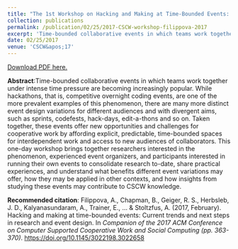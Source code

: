 ```yaml
---
title: "The 1st Workshop on Hacking and Making at Time-Bounded Events: Current Trends and Next Steps in Research and Event Design"
collection: publications
permalink: /publication/02/25/2017-CSCW-workshop-filippova-2017
excerpt: 'Time-bounded collaborative events in which teams work together under intense time pressure are becoming increasingly popular. While hackathons, that is, competitive overnight coding events, are one of the more prevalent examples of this phenomenon, there are many more distinct event design variations for different audiences and with divergent aims, such as sprints, codefests, hack-days, edit-a-thons and so on. Taken together, these events offer new opportunities and challenges for cooperative work by affording explicit, predictable, time-bounded spaces for interdependent work and access to new audiences of collaborators. This one-day workshop brings together researchers interested in the phenomenon, experienced event organizers, and participants interested in running their own events to consolidate research to-date, share practical experiences, and understand what benefits different event variations may offer, how they may be applied in other contexts, and how insights from studying these events may contribute to CSCW knowledge.'
date: 02/25/2017
venue: 'CSCW&apos;17'
---
```

[Download PDF here.](http://eipapa.github.io/hackathon-planning-kit/files/CSCW-workshop-filippova-2017.pdf)

**Abstract**:Time-bounded collaborative events in which teams work together under intense time pressure are becoming increasingly popular. While hackathons, that is, competitive overnight coding events, are one of the more prevalent examples of this phenomenon, there are many more distinct event design variations for different audiences and with divergent aims, such as sprints, codefests, hack-days, edit-a-thons and so on. Taken together, these events offer new opportunities and challenges for cooperative work by affording explicit, predictable, time-bounded spaces for interdependent work and access to new audiences of collaborators. This one-day workshop brings together researchers interested in the phenomenon, experienced event organizers, and participants interested in running their own events to consolidate research to-date, share practical experiences, and understand what benefits different event variations may offer, how they may be applied in other contexts, and how insights from studying these events may contribute to CSCW knowledge.

**Recommended citation**: Filippova, A., Chapman, B., Geiger, R. S., Herbsleb, J. D., Kalyanasundaram, A., Trainer, E., ... & Stoltzfus, A. (2017, February). Hacking and making at time-bounded events: Current trends and next steps in research and event design. In <i>Companion of the 2017 ACM Conference on Computer Supported Cooperative Work and Social Computing (pp. 363-370)</i>. https://doi.org/10.1145/3022198.3022658